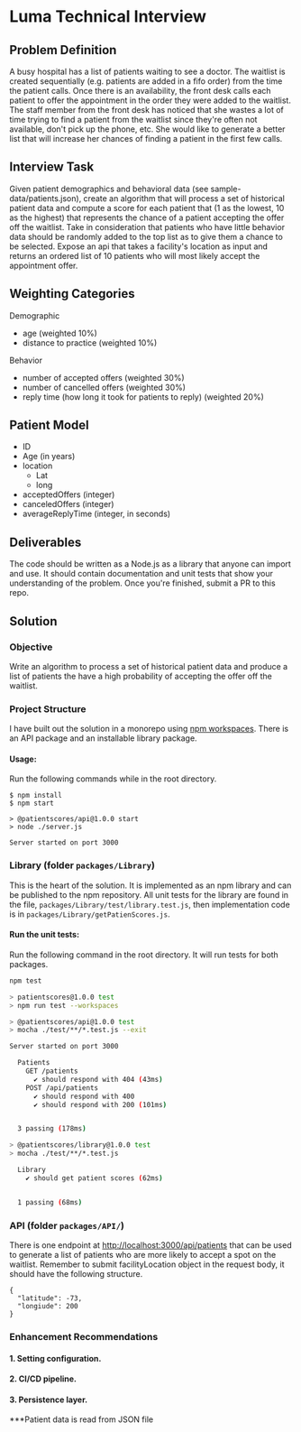 # Luma Technical Interview

## Problem Definition

A busy hospital has a list of patients waiting to see a doctor. The waitlist is created sequentially (e.g. patients are added in a fifo order) from the time the patient calls.  Once there is an availability, the front desk calls each patient to offer the appointment in the order they were added to the waitlist. The staff member from the front desk has noticed that she wastes a lot of time trying to find a patient from the waitlist since they&#39;re often not available, don&#39;t pick up the phone, etc.  She would like to generate a better list that will increase her chances of finding a patient in the first few calls.

## Interview Task

Given patient demographics and behavioral data (see sample-data/patients.json), create an algorithm that will process a set of historical patient data and compute a score for each patient that (1 as the lowest, 10 as the highest) that represents the chance of a patient accepting the offer off the waitlist. Take in consideration that patients who have little behavior data should be randomly added to the top list as to give them a chance to be selected. Expose an api that takes a facility's location as input and returns an ordered list of 10 patients who will most likely accept the appointment offer.

## Weighting Categories

Demographic

- age  (weighted 10%)
- distance to practice (weighted 10%)

Behavior

- number of accepted offers (weighted 30%)
- number of cancelled offers (weighted 30%)
- reply time (how long it took for patients to reply) (weighted 20%)

## Patient Model

- ID
- Age (in years)
- location
  - Lat
  - long
- acceptedOffers (integer)
- canceledOffers (integer)
- averageReplyTime (integer, in seconds)

## Deliverables

The code should be written as a Node.js as a library that anyone can import and use. It should contain documentation and unit tests that show your understanding of the problem. Once you&#39;re finished, submit a PR to this repo.

## Solution
### Objective
Write an algorithm to process a set of historical patient data and produce a list of patients the have a high probability of accepting the offer off the waitlist.


### Project Structure
I have built out the solution in a monorepo using [npm workspaces](https://docs.npmjs.com/cli/v7/using-npm/workspaces#running-commands-in-the-context-of-workspaces). There is an API package and an installable library package.

#### Usage:
Run the following commands while in the root directory.
```shell
$ npm install
$ npm start

> @patientscores/api@1.0.0 start
> node ./server.js

Server started on port 3000
```

### Library (folder `packages/Library`)
This is the heart of the solution. It is implemented as an npm library and can be published to the npm repository. All unit tests for the library are found in the file, `packages/Library/test/library.test.js`, then implementation code is in `packages/Library/getPatienScores.js`.

#### Run the unit tests:
Run the following command in the root directory. It will run tests for both packages.
```bash
npm test

> patientscores@1.0.0 test
> npm run test --workspaces

> @patientscores/api@1.0.0 test
> mocha ./test/**/*.test.js --exit

Server started on port 3000

  Patients
    GET /patients 
      ✔ should respond with 404 (43ms)
    POST /api/patients 
      ✔ should respond with 400
      ✔ should respond with 200 (101ms)


  3 passing (178ms)

> @patientscores/library@1.0.0 test
> mocha ./test/**/*.test.js

  Library
    ✔ should get patient scores (62ms)


  1 passing (68ms)
```

### API (folder `packages/API/`)
There is one endpoint at [http://localhost:3000/api/patients](http://localhost:3000/api/patients) that can be used to generate a list of patients who are more likely to accept a spot on the waitlist. Remember to submit facilityLocation object in the request body, it should have the following structure.

```shell
{ 
  "latitude": -73, 
  "longiude": 200 
}
```

### Enhancement Recommendations
#### 1. Setting configuration.
#### 2. CI/CD pipeline.
#### 3. Persistence layer.
***Patient data is read from JSON file
